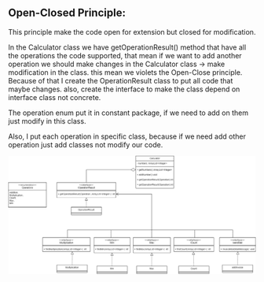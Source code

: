 ## Open-Closed Principle:

This principle make the code open for extension but closed for modification.

In the Calculator class we have getOperationResult() method that have all the operations the code supported, that mean if we want to add another operation we should make changes in the Calculator class -> make modification in the class.
this mean we violets the Open-Close principle.
Because of that I create the OperationResult class to put all code that maybe changes. also, create the interface to make the class depend on interface class not concrete.

The operation enum put it in constant package, if we need to add on them just modify in this class.

Also, I put each operation in specific class, because if we need add other operation just add classes not modify our code. 

![ClassDiagram](UML_O.drawio.png)

